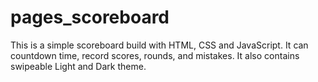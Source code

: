 # pages_scoreboard

This is a simple scoreboard build with HTML, CSS and JavaScript.
It can countdown time, record scores, rounds, and mistakes.
It also contains swipeable Light and Dark theme.